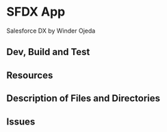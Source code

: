 # SFDX  App
Salesforce DX by Winder Ojeda
## Dev, Build and Test


## Resources


## Description of Files and Directories


## Issues



